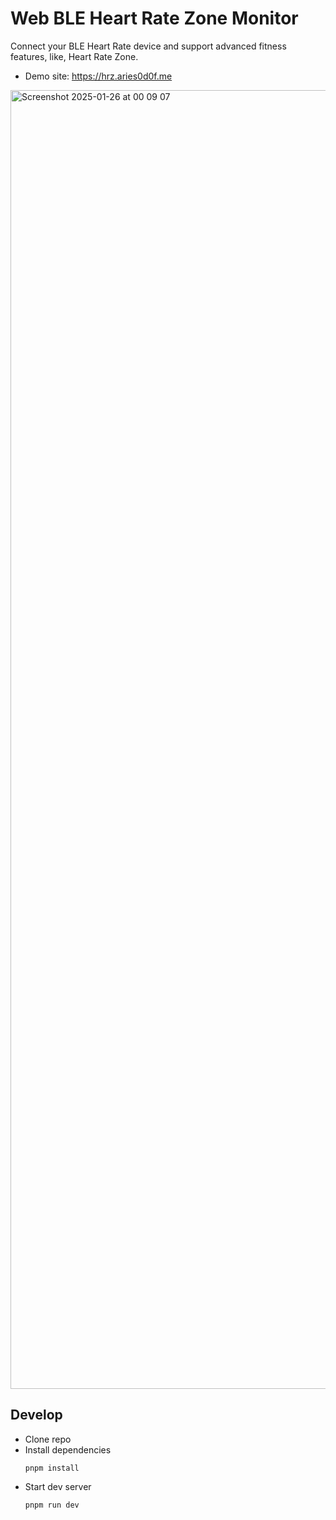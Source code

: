 # Web BLE Heart Rate Zone Monitor
Connect your BLE Heart Rate device and support advanced fitness features, like, Heart Rate Zone.

- Demo site: https://hrz.aries0d0f.me

<img width="2078" alt="Screenshot 2025-01-26 at 00 09 07" src="https://github.com/user-attachments/assets/8afbde19-871b-4c94-a7ed-d76b7cd5f15c" />

## Develop
- Clone repo
- Install dependencies
  ```shell
  pnpm install
  ```
- Start dev server
  ```
  pnpm run dev
  ```
